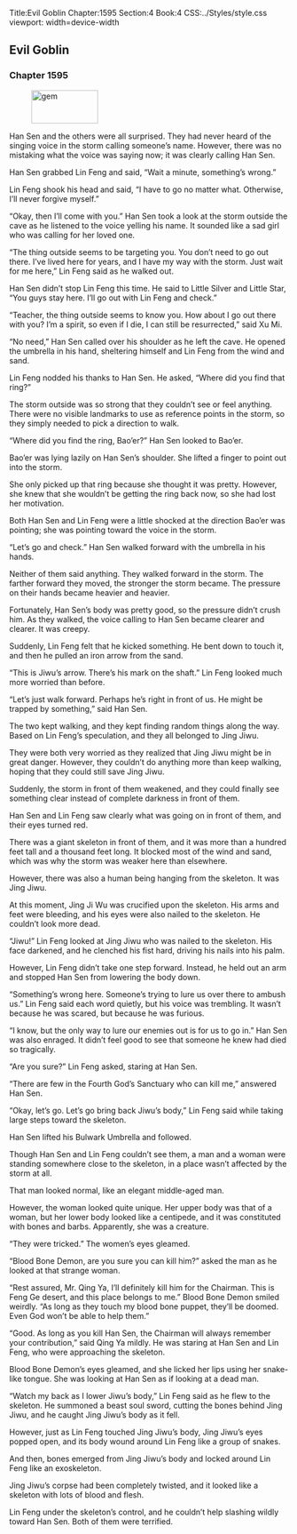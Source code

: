 Title:Evil Goblin 
Chapter:1595 
Section:4 
Book:4 
CSS:../Styles/style.css 
viewport: width=device-width
  
## Evil Goblin
### Chapter 1595 
<figure>
	<img src="../Images/gem.gif" alt="gem" id="gem" width="120" height="60" />
</figure>
  

  
  Han Sen and the others were all surprised. They had never heard of the singing voice in the storm calling someone’s name. However, there was no mistaking what the voice was saying now; it was clearly calling Han Sen.

Han Sen grabbed Lin Feng and said, “Wait a minute, something’s wrong.”

Lin Feng shook his head and said, “I have to go no matter what. Otherwise, I’ll never forgive myself.”

“Okay, then I’ll come with you.” Han Sen took a look at the storm outside the cave as he listened to the voice yelling his name. It sounded like a sad girl who was calling for her loved one.

“The thing outside seems to be targeting you. You don’t need to go out there. I’ve lived here for years, and I have my way with the storm. Just wait for me here,” Lin Feng said as he walked out.

Han Sen didn’t stop Lin Feng this time. He said to Little Silver and Little Star, “You guys stay here. I’ll go out with Lin Feng and check.”

“Teacher, the thing outside seems to know you. How about I go out there with you? I’m a spirit, so even if I die, I can still be resurrected,” said Xu Mi.

“No need,” Han Sen called over his shoulder as he left the cave. He opened the umbrella in his hand, sheltering himself and Lin Feng from the wind and sand.

Lin Feng nodded his thanks to Han Sen. He asked, “Where did you find that ring?”

The storm outside was so strong that they couldn’t see or feel anything. There were no visible landmarks to use as reference points in the storm, so they simply needed to pick a direction to walk.

“Where did you find the ring, Bao’er?” Han Sen looked to Bao’er.

Bao’er was lying lazily on Han Sen’s shoulder. She lifted a finger to point out into the storm.

She only picked up that ring because she thought it was pretty. However, she knew that she wouldn’t be getting the ring back now, so she had lost her motivation.

Both Han Sen and Lin Feng were a little shocked at the direction Bao’er was pointing; she was pointing toward the voice in the storm.

“Let’s go and check.” Han Sen walked forward with the umbrella in his hands.

Neither of them said anything. They walked forward in the storm. The farther forward they moved, the stronger the storm became. The pressure on their hands became heavier and heavier.

Fortunately, Han Sen’s body was pretty good, so the pressure didn’t crush him. As they walked, the voice calling to Han Sen became clearer and clearer. It was creepy.

Suddenly, Lin Feng felt that he kicked something. He bent down to touch it, and then he pulled an iron arrow from the sand.

“This is Jiwu’s arrow. There’s his mark on the shaft.” Lin Feng looked much more worried than before.

“Let’s just walk forward. Perhaps he’s right in front of us. He might be trapped by something,” said Han Sen.

The two kept walking, and they kept finding random things along the way. Based on Lin Feng’s speculation, and they all belonged to Jing Jiwu.

They were both very worried as they realized that Jing Jiwu might be in great danger. However, they couldn’t do anything more than keep walking, hoping that they could still save Jing Jiwu.

Suddenly, the storm in front of them weakened, and they could finally see something clear instead of complete darkness in front of them.

Han Sen and Lin Feng saw clearly what was going on in front of them, and their eyes turned red.

There was a giant skeleton in front of them, and it was more than a hundred feet tall and a thousand feet long. It blocked most of the wind and sand, which was why the storm was weaker here than elsewhere.

However, there was also a human being hanging from the skeleton. It was Jing Jiwu.

At this moment, Jing Ji Wu was crucified upon the skeleton. His arms and feet were bleeding, and his eyes were also nailed to the skeleton. He couldn’t look more dead.

“Jiwu!” Lin Feng looked at Jing Jiwu who was nailed to the skeleton. His face darkened, and he clenched his fist hard, driving his nails into his palm.

However, Lin Feng didn’t take one step forward. Instead, he held out an arm and stopped Han Sen from lowering the body down.

“Something’s wrong here. Someone’s trying to lure us over there to ambush us.” Lin Feng said each word quietly, but his voice was trembling. It wasn’t because he was scared, but because he was furious.

“I know, but the only way to lure our enemies out is for us to go in.” Han Sen was also enraged. It didn’t feel good to see that someone he knew had died so tragically.

“Are you sure?” Lin Feng asked, staring at Han Sen.

“There are few in the Fourth God’s Sanctuary who can kill me,” answered Han Sen.

“Okay, let’s go. Let’s go bring back Jiwu’s body,” Lin Feng said while taking large steps toward the skeleton.

Han Sen lifted his Bulwark Umbrella and followed.

Though Han Sen and Lin Feng couldn’t see them, a man and a woman were standing somewhere close to the skeleton, in a place wasn’t affected by the storm at all.

That man looked normal, like an elegant middle-aged man.

However, the woman looked quite unique. Her upper body was that of a woman, but her lower body looked like a centipede, and it was constituted with bones and barbs. Apparently, she was a creature.

“They were tricked.” The women’s eyes gleamed.

“Blood Bone Demon, are you sure you can kill him?” asked the man as he looked at that strange woman.

“Rest assured, Mr. Qing Ya, I’ll definitely kill him for the Chairman. This is Feng Ge desert, and this place belongs to me.” Blood Bone Demon smiled weirdly. “As long as they touch my blood bone puppet, they’ll be doomed. Even God won’t be able to help them.”

“Good. As long as you kill Han Sen, the Chairman will always remember your contribution,” said Qing Ya mildly. He was staring at Han Sen and Lin Feng, who were approaching the skeleton.

Blood Bone Demon’s eyes gleamed, and she licked her lips using her snake-like tongue. She was looking at Han Sen as if looking at a dead man.

“Watch my back as I lower Jiwu’s body,” Lin Feng said as he flew to the skeleton. He summoned a beast soul sword, cutting the bones behind Jing Jiwu, and he caught Jing Jiwu’s body as it fell.

However, just as Lin Feng touched Jing Jiwu’s body, Jing Jiwu’s eyes popped open, and its body wound around Lin Feng like a group of snakes.

And then, bones emerged from Jing Jiwu’s body and locked around Lin Feng like an exoskeleton.

Jing Jiwu’s corpse had been completely twisted, and it looked like a skeleton with lots of blood and flesh.

Lin Feng under the skeleton’s control, and he couldn’t help slashing wildly toward Han Sen. Both of them were terrified.
